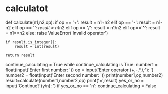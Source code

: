 # calculatot
def calculate(n1,n2,op):
    if op == '+':
        result = n1+n2
    elif op == '-':
        result = n1-n2
    elif op == '*':
        result =  n1*n2
    elif op == '/':
        result = n1/n2
    elif op=='^':
        result =  n1**n2
    else:
        raise ValueError('Invalid operator')
    
    if result.is_integer():
        result = int(result)
        
    return result

continue_calculating = True
while continue_calculating is True:
    number1 = float(input('Enter first number: '))
    op = input('Enter operator (+,-,*,/,^): ')
    number2 = float(input('Enter second number: '))
    print(number1,op,number2)
    result=calculate(number1,number2,op)
    print('=',result)
    yes_or_no = input('Continue? (y/n): ')
    if yes_or_no == 'n':
        continue_calculating = False
